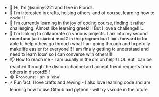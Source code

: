 - 👋 Hi, I’m @sunny0221 and I live in Florida.
- 👀 I’m interested in crafts, helping others, and of course, learning how to code!!!!...
- 🌱 I’m currently learning in the joy of coding course, finding it rather challenging.  Almost like learning greek!!!!  But I love a challenge!!!...
- 💞️ I’m looking to collaborate on various projects.  I am into my second round and just started mod 2 in the program but I look forward to be able to help others go through what I am going through and hopefully make life easier for everyone!!!  I am finally getting to understand and need to learn loom so I can converse with others!!!!
- 📫 How to reach me - I am usually in the dm on help!!  LOL  But I can be reached through the discord channel and accept friend requests from others in discord!!!!!
- 😄 Pronouns: I am a 'she'
- ⚡ Fun fact: I love crafts and sewing - I also love learning code and am learning how to use Github and python - will try vscode in the future.

<!---
sunny0221/sunny0221 is a ✨ special ✨ repository because its `README.md` (this file) appears on your GitHub profile.
You can click the Preview link to take a look at your changes.
--->
